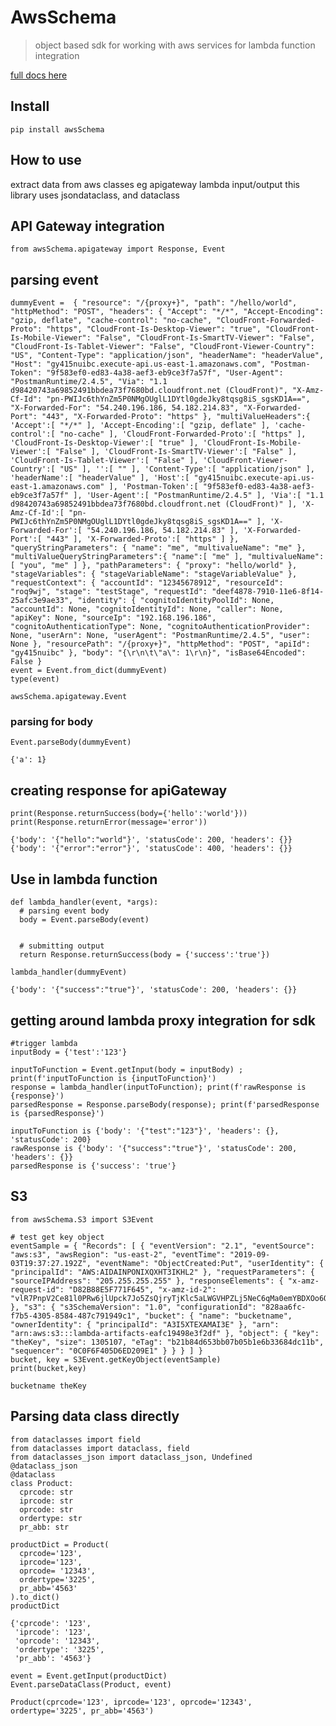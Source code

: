 # AwsSchema
> object based sdk for working with aws services for lambda function integration


[full docs here](https://thanakijwanavit.github.io/awsSchema/)

## Install

`pip install awsSchema`

## How to use

extract data from aws classes eg apigateway lambda input/output
this library uses jsondataclass, and dataclass

## API Gateway integration

```
from awsSchema.apigateway import Response, Event
```

## parsing event

```
dummyEvent =  { "resource": "/{proxy+}", "path": "/hello/world", "httpMethod": "POST", "headers": { "Accept": "*/*", "Accept-Encoding": "gzip, deflate", "cache-control": "no-cache", "CloudFront-Forwarded-Proto": "https", "CloudFront-Is-Desktop-Viewer": "true", "CloudFront-Is-Mobile-Viewer": "False", "CloudFront-Is-SmartTV-Viewer": "False", "CloudFront-Is-Tablet-Viewer": "False", "CloudFront-Viewer-Country": "US", "Content-Type": "application/json", "headerName": "headerValue", "Host": "gy415nuibc.execute-api.us-east-1.amazonaws.com", "Postman-Token": "9f583ef0-ed83-4a38-aef3-eb9ce3f7a57f", "User-Agent": "PostmanRuntime/2.4.5", "Via": "1.1 d98420743a69852491bbdea73f7680bd.cloudfront.net (CloudFront)", "X-Amz-Cf-Id": "pn-PWIJc6thYnZm5P0NMgOUglL1DYtl0gdeJky8tqsg8iS_sgsKD1A==", "X-Forwarded-For": "54.240.196.186, 54.182.214.83", "X-Forwarded-Port": "443", "X-Forwarded-Proto": "https" }, "multiValueHeaders":{ 'Accept':[ "*/*" ], 'Accept-Encoding':[ "gzip, deflate" ], 'cache-control':[ "no-cache" ], 'CloudFront-Forwarded-Proto':[ "https" ], 'CloudFront-Is-Desktop-Viewer':[ "true" ], 'CloudFront-Is-Mobile-Viewer':[ "False" ], 'CloudFront-Is-SmartTV-Viewer':[ "False" ], 'CloudFront-Is-Tablet-Viewer':[ "False" ], 'CloudFront-Viewer-Country':[ "US" ], '':[ "" ], 'Content-Type':[ "application/json" ], 'headerName':[ "headerValue" ], 'Host':[ "gy415nuibc.execute-api.us-east-1.amazonaws.com" ], 'Postman-Token':[ "9f583ef0-ed83-4a38-aef3-eb9ce3f7a57f" ], 'User-Agent':[ "PostmanRuntime/2.4.5" ], 'Via':[ "1.1 d98420743a69852491bbdea73f7680bd.cloudfront.net (CloudFront)" ], 'X-Amz-Cf-Id':[ "pn-PWIJc6thYnZm5P0NMgOUglL1DYtl0gdeJky8tqsg8iS_sgsKD1A==" ], 'X-Forwarded-For':[ "54.240.196.186, 54.182.214.83" ], 'X-Forwarded-Port':[ "443" ], 'X-Forwarded-Proto':[ "https" ] }, "queryStringParameters": { "name": "me", "multivalueName": "me" }, "multiValueQueryStringParameters":{ "name":[ "me" ], "multivalueName":[ "you", "me" ] }, "pathParameters": { "proxy": "hello/world" }, "stageVariables": { "stageVariableName": "stageVariableValue" }, "requestContext": { "accountId": "12345678912", "resourceId": "roq9wj", "stage": "testStage", "requestId": "deef4878-7910-11e6-8f14-25afc3e9ae33", "identity": { "cognitoIdentityPoolId": None, "accountId": None, "cognitoIdentityId": None, "caller": None, "apiKey": None, "sourceIp": "192.168.196.186", "cognitoAuthenticationType": None, "cognitoAuthenticationProvider": None, "userArn": None, "userAgent": "PostmanRuntime/2.4.5", "user": None }, "resourcePath": "/{proxy+}", "httpMethod": "POST", "apiId": "gy415nuibc" }, "body": "{\r\n\t\"a\": 1\r\n}", "isBase64Encoded": False }
event = Event.from_dict(dummyEvent)
type(event)
```




    awsSchema.apigateway.Event



### parsing for body

```
Event.parseBody(dummyEvent)
```




    {'a': 1}



## creating response for apiGateway

```
print(Response.returnSuccess(body={'hello':'world'}))
print(Response.returnError(message='error'))
```

    {'body': '{"hello":"world"}', 'statusCode': 200, 'headers': {}}
    {'body': '{"error":"error"}', 'statusCode': 400, 'headers': {}}


## Use in lambda function

```
def lambda_handler(event, *args):
  # parsing event body
  body = Event.parseBody(event)
  
  
  # submitting output
  return Response.returnSuccess(body = {'success':'true'})

lambda_handler(dummyEvent)
```




    {'body': '{"success":"true"}', 'statusCode': 200, 'headers': {}}



## getting around lambda proxy integration for sdk

```
#trigger lambda
inputBody = {'test':'123'}

inputToFunction = Event.getInput(body = inputBody) ; print(f'inputToFunction is {inputToFunction}')
response = lambda_handler(inputToFunction); print(f'rawResponse is {response}')
parsedResponse = Response.parseBody(response); print(f'parsedResponse is {parsedResponse}')
```

    inputToFunction is {'body': '{"test":"123"}', 'headers': {}, 'statusCode': 200}
    rawResponse is {'body': '{"success":"true"}', 'statusCode': 200, 'headers': {}}
    parsedResponse is {'success': 'true'}


## S3

```
from awsSchema.S3 import S3Event
```

```
# test get key object
eventSample = { "Records": [ { "eventVersion": "2.1", "eventSource": "aws:s3", "awsRegion": "us-east-2", "eventTime": "2019-09-03T19:37:27.192Z", "eventName": "ObjectCreated:Put", "userIdentity": { "principalId": "AWS:AIDAINPONIXQXHT3IKHL2" }, "requestParameters": { "sourceIPAddress": "205.255.255.255" }, "responseElements": { "x-amz-request-id": "D82B88E5F771F645", "x-amz-id-2": "vlR7PnpV2Ce81l0PRw6jlUpck7Jo5ZsQjryTjKlc5aLWGVHPZLj5NeC6qMa0emYBDXOo6QBU0Wo=" }, "s3": { "s3SchemaVersion": "1.0", "configurationId": "828aa6fc-f7b5-4305-8584-487c791949c1", "bucket": { "name": "bucketname", "ownerIdentity": { "principalId": "A3I5XTEXAMAI3E" }, "arn": "arn:aws:s3:::lambda-artifacts-eafc19498e3f2df" }, "object": { "key": "theKey", "size": 1305107, "eTag": "b21b84d653bb07b05b1e6b33684dc11b", "sequencer": "0C0F6F405D6ED209E1" } } } ] }
bucket, key = S3Event.getKeyObject(eventSample)
print(bucket,key)
```

    bucketname theKey


## Parsing data class directly

```
from dataclasses import field
from dataclasses import dataclass, field
from dataclasses_json import dataclass_json, Undefined
@dataclass_json
@dataclass
class Product:
  cprcode: str
  iprcode: str
  oprcode: str
  ordertype: str
  pr_abb: str
    
productDict = Product(
  cprcode='123',
  iprcode='123',
  oprcode= '12343',
  ordertype='3225',
  pr_abb='4563'
).to_dict()
productDict
```




    {'cprcode': '123',
     'iprcode': '123',
     'oprcode': '12343',
     'ordertype': '3225',
     'pr_abb': '4563'}



```
event = Event.getInput(productDict)
Event.parseDataClass(Product, event)
```




    Product(cprcode='123', iprcode='123', oprcode='12343', ordertype='3225', pr_abb='4563')


